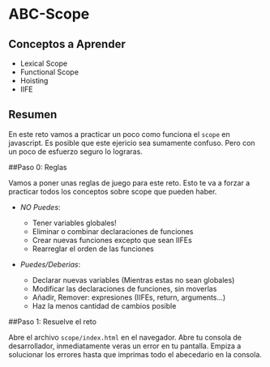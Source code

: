 # ABC-Scope

## Conceptos a Aprender
- Lexical Scope
- Functional Scope
- Hoisting
- IIFE

## Resumen

En este reto vamos a practicar un poco como funciona el `scope` en javascript. Es posible que este ejericio sea sumamente confuso. Pero con un poco de esfuerzo seguro lo lograras.

##Paso 0: Reglas

Vamos a poner unas reglas de juego para este reto. Esto te va a forzar a practicar todos los conceptos sobre scope que pueden haber.

- *NO Puedes*:
  - Tener variables globales!
  - Eliminar o combinar declaraciones de funciones
  - Crear nuevas funciones excepto que sean IIFEs
  - Rearreglar el orden de las funciones

- *Puedes/Deberias*:
  - Declarar nuevas variables (Mientras estas no sean globales)
  - Modificar las declaraciones de funciones, sin moverlas
  - Añadir, Remover: expresiones (IIFEs, return, arguments...)
  - Haz la menos cantidad de cambios posible

##Paso 1: Resuelve el reto

Abre el archivo `scope/index.html` en el navegador. Abre tu consola de desarrollador, inmediatamente veras un error en tu pantalla. Empiza a solucionar los errores hasta que imprimas todo el abecedario en la consola.
